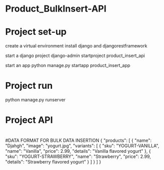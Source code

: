 ﻿# Product_BulkInsert-API

# Project set-up
create a virtual environment
install django and djangorestframework

start a django project
django-admin startproject product_insert_api

start an app
python manage.py startapp product_insert_app

# Project run
python manage.py runserver


# Project API

#

#DATA FORMAT FOR BULK DATA INSERTION
{
    "products": [
        {
            "name": "Djahgh",
            "image": "yogurt.jpg",
            "variants": [
                {
                    "sku": "YOGURT-VANILLA",
                    "name": "Vanilla",
                    "price": 2.99,
                    "details": "Vanilla flavored yogurt"
                },
                {
                    "sku": "YOGURT-STRAWBERRY",
                    "name": "Strawberry",
                    "price": 2.99,
                    "details": "Strawberry flavored yogurt"
                }
            ]
        }
    ]
}
